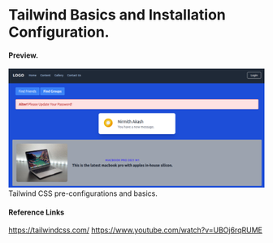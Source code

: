 # Tailwind Basics and Installation Configuration.

#### Preview.
![GitHub Logo](preview-webpage.png)
Tailwind CSS pre-configurations and basics.

#### Reference Links
https://tailwindcss.com/
https://www.youtube.com/watch?v=UBOj6rqRUME
